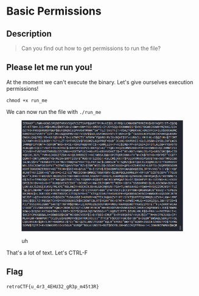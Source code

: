 # Basic Permissions

## Description

> Can you find out how to get permissions to run the file?

## Please let me run you!

At the moment we can't execute the binary. Let's give ourselves execution permissions!

```
chmod +x run_me
```

We can now run the file with `./run_me`

<figure><img src="../../.gitbook/assets/image (18).png" alt=""><figcaption><p>uh</p></figcaption></figure>

That's a lot of text. Let's CTRL-F

## Flag

`retroCTF{u_4r3_4EHU32_gR3p_m45t3R}`

